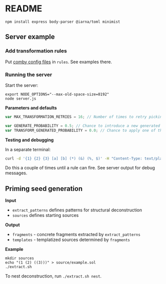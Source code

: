 # README

```
npm install express body-parser @iarna/toml minimist
```
## Server example

### Add transformation rules

Put [comby config files](https://comby.dev/docs/configuration#toml-format) in `rules`. See examples there.

### Running the server

Start the server:

```
export NODE_OPTIONS="--max-old-space-size=8192"
node server.js
```

**Parameters and defaults**

```javascript
var MAX_TRANSFORMATION_RETRIES = 16; // Number of times to retry picking a transformation if one in rules does not apply.

var GENERATE_PROBABILITY = 0.5; // Chance to introduce a new generated seed, see seed generation below. Set to 0 for pure transformation, no generation.
var TRANSFORM_GENERATED_PROBABILITY = 0.0; // Chance to apply one of the transformations in rules to a newly generated seed.
```

**Testing and debugging**

In a separate terminal:

```bash
curl -d '{1} {2} {3} [a] [b] (*) (&) (%, $)' -H "Content-Type: text/plain" -X POST http://localhost:4448/mutate_debug
```

Do this a couple of times until a rule can fire. See server output for debug messages.

## Priming seed generation

**Input**

- `extract_patterns` defines patterns for structural deconstruction
- `sources` defines starting sources

**Output**

- `fragments` - concrete fragments extracted by `extract_patterns`
- `templates` - templatized sources determined by `fragments`

**Example**

```
mkdir sources
echo "(1 (2) ((3)))" > source/example.sol
./extract.sh
```

To nest deconstruction, run `./extract.sh nest`.
